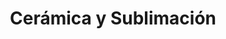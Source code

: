 ---
title: "Cerámica y Sublimación"
url: /santiago-de-veraguas/ceramica-y-sublimacion/
shop: general
---